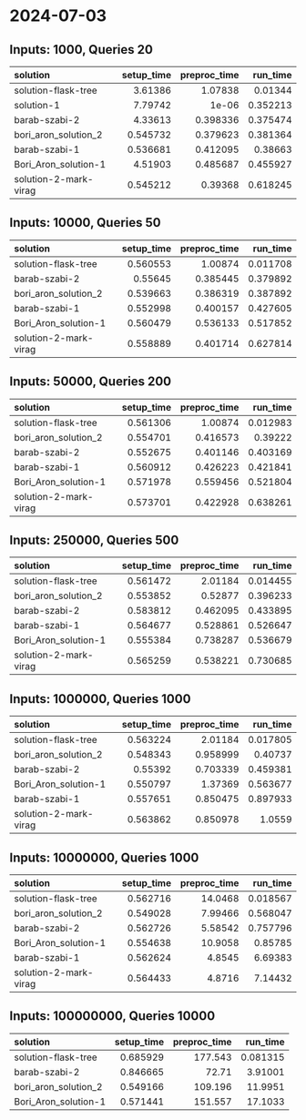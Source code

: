 # 2024-07-03

## Inputs: 1000, Queries 20

| solution              |   setup_time |   preproc_time |   run_time |
|:----------------------|-------------:|---------------:|-----------:|
| solution-flask-tree   |     3.61386  |       1.07838  |   0.01344  |
| solution-1            |     7.79742  |       1e-06    |   0.352213 |
| barab-szabi-2         |     4.33613  |       0.398336 |   0.375474 |
| bori_aron_solution_2  |     0.545732 |       0.379623 |   0.381364 |
| barab-szabi-1         |     0.536681 |       0.412095 |   0.38663  |
| Bori_Aron_solution-1  |     4.51903  |       0.485687 |   0.455927 |
| solution-2-mark-virag |     0.545212 |       0.39368  |   0.618245 |

## Inputs: 10000, Queries 50

| solution              |   setup_time |   preproc_time |   run_time |
|:----------------------|-------------:|---------------:|-----------:|
| solution-flask-tree   |     0.560553 |       1.00874  |   0.011708 |
| barab-szabi-2         |     0.55645  |       0.385445 |   0.379892 |
| bori_aron_solution_2  |     0.539663 |       0.386319 |   0.387892 |
| barab-szabi-1         |     0.552998 |       0.400157 |   0.427605 |
| Bori_Aron_solution-1  |     0.560479 |       0.536133 |   0.517852 |
| solution-2-mark-virag |     0.558889 |       0.401714 |   0.627814 |

## Inputs: 50000, Queries 200

| solution              |   setup_time |   preproc_time |   run_time |
|:----------------------|-------------:|---------------:|-----------:|
| solution-flask-tree   |     0.561306 |       1.00874  |   0.012983 |
| bori_aron_solution_2  |     0.554701 |       0.416573 |   0.39222  |
| barab-szabi-2         |     0.552675 |       0.401146 |   0.403169 |
| barab-szabi-1         |     0.560912 |       0.426223 |   0.421841 |
| Bori_Aron_solution-1  |     0.571978 |       0.559456 |   0.521804 |
| solution-2-mark-virag |     0.573701 |       0.422928 |   0.638261 |

## Inputs: 250000, Queries 500

| solution              |   setup_time |   preproc_time |   run_time |
|:----------------------|-------------:|---------------:|-----------:|
| solution-flask-tree   |     0.561472 |       2.01184  |   0.014455 |
| bori_aron_solution_2  |     0.553852 |       0.52877  |   0.396233 |
| barab-szabi-2         |     0.583812 |       0.462095 |   0.433895 |
| barab-szabi-1         |     0.564677 |       0.528861 |   0.526647 |
| Bori_Aron_solution-1  |     0.555384 |       0.738287 |   0.536679 |
| solution-2-mark-virag |     0.565259 |       0.538221 |   0.730685 |

## Inputs: 1000000, Queries 1000

| solution              |   setup_time |   preproc_time |   run_time |
|:----------------------|-------------:|---------------:|-----------:|
| solution-flask-tree   |     0.563224 |       2.01184  |   0.017805 |
| bori_aron_solution_2  |     0.548343 |       0.958999 |   0.40737  |
| barab-szabi-2         |     0.55392  |       0.703339 |   0.459381 |
| Bori_Aron_solution-1  |     0.550797 |       1.37369  |   0.563677 |
| barab-szabi-1         |     0.557651 |       0.850475 |   0.897933 |
| solution-2-mark-virag |     0.563862 |       0.850978 |   1.0559   |

## Inputs: 10000000, Queries 1000

| solution              |   setup_time |   preproc_time |   run_time |
|:----------------------|-------------:|---------------:|-----------:|
| solution-flask-tree   |     0.562716 |       14.0468  |   0.018567 |
| bori_aron_solution_2  |     0.549028 |        7.99466 |   0.568047 |
| barab-szabi-2         |     0.562726 |        5.58542 |   0.757796 |
| Bori_Aron_solution-1  |     0.554638 |       10.9058  |   0.85785  |
| barab-szabi-1         |     0.562624 |        4.8545  |   6.69383  |
| solution-2-mark-virag |     0.564433 |        4.8716  |   7.14432  |

## Inputs: 100000000, Queries 10000

| solution             |   setup_time |   preproc_time |   run_time |
|:---------------------|-------------:|---------------:|-----------:|
| solution-flask-tree  |     0.685929 |        177.543 |   0.081315 |
| barab-szabi-2        |     0.846665 |         72.71  |   3.91001  |
| bori_aron_solution_2 |     0.549166 |        109.196 |  11.9951   |
| Bori_Aron_solution-1 |     0.571441 |        151.557 |  17.1033   |